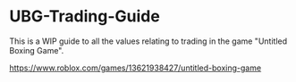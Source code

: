 # UBG-Trading-Guide

This is a WIP guide to all the values relating to trading in the game "Untitled Boxing Game".

https://www.roblox.com/games/13621938427/untitled-boxing-game
